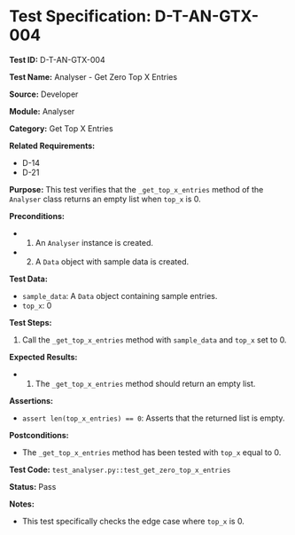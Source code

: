 # Test Specification: D-T-AN-GTX-004

**Test ID:** D-T-AN-GTX-004

**Test Name:** Analyser - Get Zero Top X Entries

**Source:** Developer

**Module:** Analyser

**Category:** Get Top X Entries

**Related Requirements:**

*   D-14
*   D-21

**Purpose:**
This test verifies that the `_get_top_x_entries` method of the `Analyser` class returns an empty list when `top_x` is 0.

**Preconditions:**

*   1) An `Analyser` instance is created.
*   2) A `Data` object with sample data is created.

**Test Data:**

*   `sample_data`: A `Data` object containing sample entries.
*   `top_x`: 0

**Test Steps:**

1.  Call the `_get_top_x_entries` method with `sample_data` and `top_x` set to 0.

**Expected Results:**

*   1) The `_get_top_x_entries` method should return an empty list.

**Assertions:**

*   `assert len(top_x_entries) == 0`: Asserts that the returned list is empty.

**Postconditions:**

*   The `_get_top_x_entries` method has been tested with `top_x` equal to 0.

**Test Code:** `test_analyser.py::test_get_zero_top_x_entries`

**Status:** Pass

**Notes:**

*   This test specifically checks the edge case where `top_x` is 0.